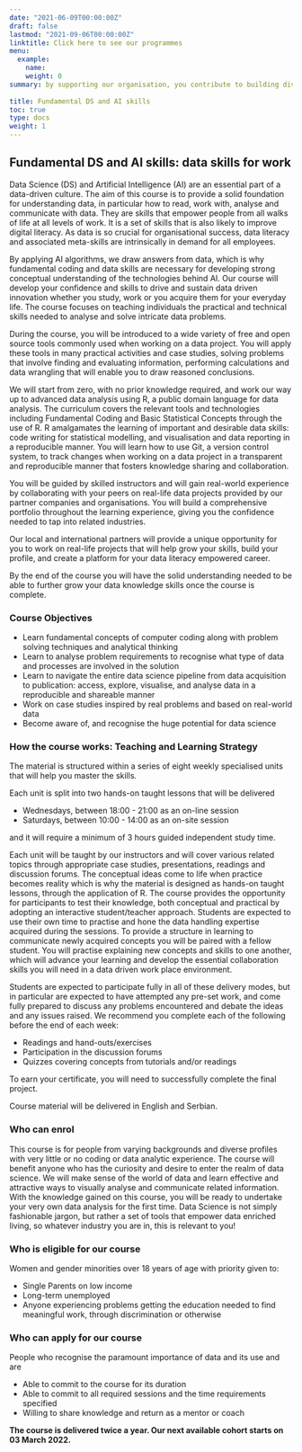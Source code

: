 ```yaml
---
date: "2021-06-09T00:00:00Z"
draft: false
lastmod: "2021-09-06T00:00:00Z"
linktitle: Click here to see our programmes
menu:
  example:
    name: 
    weight: 0
summary: by supporting our organisation, you contribute to building diversity and inclusion in data driven working environment ecosystem. Companies participating in this programme benefit by gaining access to a diverse talent pool and data science consulting services.
 
title: Fundamental DS and AI skills
toc: true
type: docs
weight: 1
---
```


## Fundamental DS and AI skills: data skills for work

Data Science (DS) and Artificial Intelligence (AI) are an essential part of a data-driven culture. The aim of this course is to provide a solid foundation for understanding data, in particular how to read, work with, analyse and communicate with data. They are skills that empower people from all walks of life at all levels of work. It is a set of skills that is also likely to improve digital literacy. As data is so crucial for organisational success, data literacy and associated meta-skills are intrinsically in demand for all employees. 

By applying AI algorithms, we draw answers from data, which is why fundamental coding and data skills are necessary for developing strong conceptual understanding of the technologies behind AI. Our course will develop your confidence and skills to drive and sustain data driven innovation whether you study, work or you acquire them for your everyday life. The course focuses on teaching individuals the practical and technical skills needed to analyse and solve intricate data problems.

During the course, you will be introduced to a wide variety of free and open source tools commonly used when working on a data project. You will apply these tools in many practical activities and case studies, solving problems that involve finding and evaluating information, performing calculations and data wrangling that will enable you to draw reasoned conclusions.

We will start from zero, with no prior knowledge required, and work our way up to advanced data analysis using R, a public domain language for data analysis. The curriculum covers the relevant tools and technologies including Fundamental Coding and Basic Statistical Concepts through the use of R. R amalgamates the learning of important and desirable data skills: code writing for statistical modelling, and visualisation and data reporting in a reproducible manner. You will learn how to use Git, a version control system, to track changes when working on a data project in a transparent and reproducible manner that fosters knowledge sharing and collaboration.  

You will be guided by skilled instructors and will gain real-world experience by collaborating with your peers on real-life data projects provided by our partner companies and organisations. You will build a comprehensive portfolio throughout the learning experience, giving you the confidence needed to tap into related industries.

Our local and international partners will provide a unique opportunity for you to work on real-life projects that will help grow your skills, build your profile, and create a platform for your data literacy empowered career.

By the end of the course you will have the solid understanding needed to be able to further grow your data knowledge skills once the course is complete.

### Course Objectives

*	Learn fundamental concepts of computer coding along with problem solving techniques and analytical thinking
*	Learn to analyse problem requirements to recognise what type of data and processes are involved in the solution
*	Learn to navigate the entire data science pipeline from data acquisition to publication: access, explore, visualise, and analyse data in a reproducible and shareable manner
*	Work on case studies inspired by real problems and based on real-world data
*	Become aware of, and recognise the huge potential for data science


### How the course works: Teaching and Learning Strategy

The material is structured within a series of eight weekly specialised units that will help you master the skills. 

Each unit is split into two hands-on taught lessons that will be delivered 

*	Wednesdays, between 18:00 - 21:00 as an on-line session
*	Saturdays, between 10:00 - 14:00 as an on-site session

and it will require a minimum of 3 hours guided independent study time. 


Each unit will be taught by our instructors and will cover various related topics through appropriate case studies, presentations, readings and discussion forums. The conceptual ideas come to life when practice becomes reality which is why the material is designed as hands-on taught lessons, through the application of R. The course provides the opportunity for participants to test their knowledge, both conceptual and practical by adopting an interactive student/teacher approach. Students are expected to use their own time to practise and hone the data handling expertise acquired during the sessions.
To provide a structure in learning to communicate newly acquired concepts you will be paired with a fellow student. You will practise explaining new concepts and skills to one another, which will advance your learning and develop the essential collaboration skills you will need in a data driven work place environment.

Students are expected to participate fully in all of these delivery modes, but in particular are expected to have attempted any pre-set work, and come fully prepared to discuss any problems encountered and debate the ideas and any issues raised. We recommend you complete each of the following before the end of each week:

*	Readings and hand-outs/exercises
*	Participation in the discussion forums
*	Quizzes covering concepts from tutorials and/or readings

To earn your certificate, you will need to successfully complete the final project.

Course material will be delivered in English and Serbian.

### Who can enrol

This course is for people from varying backgrounds and diverse profiles with very little or no coding or data analytic experience. The course will benefit anyone who has the curiosity and desire to enter the realm of data science. We will make sense of the world of data and learn effective and attractive ways to visually analyse and communicate related information. With the knowledge gained on this course, you will be ready to undertake your very own data analysis for the first time.
Data Science is not simply fashionable jargon, but rather a set of tools that empower data enriched 
living, so whatever industry you are in, this is relevant to you!

### Who is eligible for our course

Women and gender minorities over 18 years of age with priority given to:

*	Single Parents on low income
*	Long-term unemployed
*	Anyone experiencing problems getting the education needed to find meaningful work, through discrimination or otherwise

### Who can apply for our course

People who recognise the paramount importance of data and its use and are
+	Able to commit to the course for its duration
+	Able to commit to all required sessions and the time requirements specified
+	Willing to share knowledge and return as a mentor or coach

**The course is delivered twice a year. Our next available cohort starts on 03 March 2022.**
